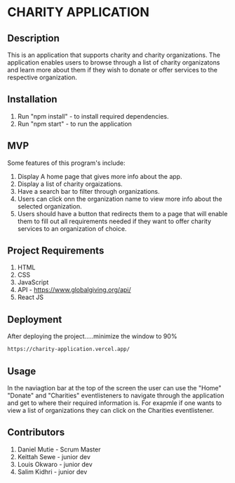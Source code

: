 # CHARITY APPLICATION
 
 ## Description
 This is an application that supports charity and charity organizations. The application enables users to browse through a list of charity organizatons and learn more about them if they wish to donate or offer services to the respective organization.

## Installation
1. Run "npm install" - to install required dependencies.
2. Run "npm start" - to run the application

## MVP
Some features of this program's include:
1. Display A home page that gives more info about the app.
2. Display a list of charity orgaizations.
3. Have a search bar to filter through organizations. 
4. Users can click onn the organization name to view more info about the selected organization.
5. Users should have a button that redirects them to a page that will enable them to fill out all requirements needed if they want to offer charity services to an organization of choice.

## Project Requirements
1. HTML
2. CSS
3. JavaScript
4. API - https://www.globalgiving.org/api/
5. React JS

## Deployment
After deploying the project.....minimize the window to 90%
```bash
https://charity-application.vercel.app/
```

## Usage 
In the naviagtion bar at the top of the screen the user can use the "Home" "Donate" and "Charities" eventlisteners to navigate through the application and get to where their required information is. For exapmle if one wants to view a list of organizations they can click on the Charities eventlistener.

## Contributors 
1. Daniel Mutie - Scrum Master 
2. Keittah Sewe - junior dev
3. Louis Okwaro - junior dev
4. Salim Kidhri - junior dev


